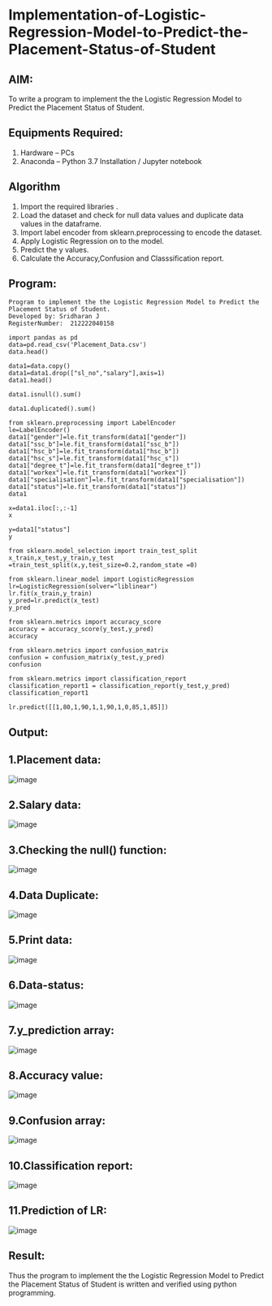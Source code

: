 # Implementation-of-Logistic-Regression-Model-to-Predict-the-Placement-Status-of-Student

## AIM:
To write a program to implement the the Logistic Regression Model to Predict the Placement Status of Student.

## Equipments Required:
1. Hardware – PCs
2. Anaconda – Python 3.7 Installation / Jupyter notebook

## Algorithm
1. Import the required libraries .
2. Load the dataset and check for null data values and duplicate data values in the dataframe.
3. Import label encoder from sklearn.preprocessing to encode the dataset.
4. Apply Logistic Regression on to the model.
5. Predict the y values.
6. Calculate the Accuracy,Confusion and Classsification report.


## Program:
```
Program to implement the the Logistic Regression Model to Predict the Placement Status of Student.
Developed by: Sridharan J
RegisterNumber:  212222040158
```
```
import pandas as pd
data=pd.read_csv('Placement_Data.csv') 
data.head()

data1=data.copy()
data1=data1.drop(["sl_no","salary"],axis=1)
data1.head()

data1.isnull().sum()

data1.duplicated().sum()

from sklearn.preprocessing import LabelEncoder
le=LabelEncoder()
data1["gender"]=le.fit_transform(data1["gender"])
data1["ssc_b"]=le.fit_transform(data1["ssc_b"])
data1["hsc_b"]=le.fit_transform(data1["hsc_b"])
data1["hsc_s"]=le.fit_transform(data1["hsc_s"])
data1["degree_t"]=le.fit_transform(data1["degree_t"])
data1["workex"]=le.fit_transform(data1["workex"])
data1["specialisation"]=le.fit_transform(data1["specialisation"])
data1["status"]=le.fit_transform(data1["status"])
data1

x=data1.iloc[:,:-1]
x

y=data1["status"]
y

from sklearn.model_selection import train_test_split
x_train,x_test,y_train,y_test =train_test_split(x,y,test_size=0.2,random_state =0)

from sklearn.linear_model import LogisticRegression
lr=LogisticRegression(solver="liblinear")
lr.fit(x_train,y_train)
y_pred=lr.predict(x_test)
y_pred

from sklearn.metrics import accuracy_score
accuracy = accuracy_score(y_test,y_pred)
accuracy

from sklearn.metrics import confusion_matrix
confusion = confusion_matrix(y_test,y_pred)
confusion

from sklearn.metrics import classification_report
classification_report1 = classification_report(y_test,y_pred)
classification_report1

lr.predict([[1,80,1,90,1,1,90,1,0,85,1,85]])
```
## Output:
## 1.Placement data:
![image](https://github.com/SOMEASVAR/Implementation-of-Logistic-Regression-Model-to-Predict-the-Placement-Status-of-Student/assets/93434149/2a6efe09-4d7c-4dd2-8134-5d5879df5073)

## 2.Salary data:
![image](https://github.com/SOMEASVAR/Implementation-of-Logistic-Regression-Model-to-Predict-the-Placement-Status-of-Student/assets/93434149/47facc95-dfd1-4c65-ae47-cea34e774576)

## 3.Checking the null() function:
![image](https://github.com/SOMEASVAR/Implementation-of-Logistic-Regression-Model-to-Predict-the-Placement-Status-of-Student/assets/93434149/23315b45-7c21-4311-bf53-e61fec7e2b73)

## 4.Data Duplicate:
![image](https://github.com/SOMEASVAR/Implementation-of-Logistic-Regression-Model-to-Predict-the-Placement-Status-of-Student/assets/93434149/7d098d5c-6225-4365-8fe8-9bcee8addd6e)

## 5.Print data:
![image](https://github.com/SOMEASVAR/Implementation-of-Logistic-Regression-Model-to-Predict-the-Placement-Status-of-Student/assets/93434149/e52e47e6-d892-439a-b26a-9f8e1f4385c7)

## 6.Data-status:
![image](https://github.com/SOMEASVAR/Implementation-of-Logistic-Regression-Model-to-Predict-the-Placement-Status-of-Student/assets/93434149/a95eed0d-5921-4412-ab4b-6b58977431b8)


## 7.y_prediction array:
![image](https://github.com/SOMEASVAR/Implementation-of-Logistic-Regression-Model-to-Predict-the-Placement-Status-of-Student/assets/93434149/9730c737-4ba8-4e8b-a4fd-76d606e6d004)

## 8.Accuracy value:
![image](https://github.com/SOMEASVAR/Implementation-of-Logistic-Regression-Model-to-Predict-the-Placement-Status-of-Student/assets/93434149/38decb6b-3bfb-42a8-9f39-800b92c5e8fa)

## 9.Confusion array:
![image](https://github.com/SOMEASVAR/Implementation-of-Logistic-Regression-Model-to-Predict-the-Placement-Status-of-Student/assets/93434149/0cd2ffab-8f1a-4992-84c2-51826a7e857b)

## 10.Classification report:
![image](https://github.com/SOMEASVAR/Implementation-of-Logistic-Regression-Model-to-Predict-the-Placement-Status-of-Student/assets/93434149/bdaa1e28-71f0-424c-9007-f55196929568)

## 11.Prediction of LR:
![image](https://github.com/SOMEASVAR/Implementation-of-Logistic-Regression-Model-to-Predict-the-Placement-Status-of-Student/assets/93434149/1e059472-c2c8-4d56-acfa-f3c882f7a446)

## Result:
Thus the program to implement the the Logistic Regression Model to Predict the Placement Status of Student is written and verified using python programming.
